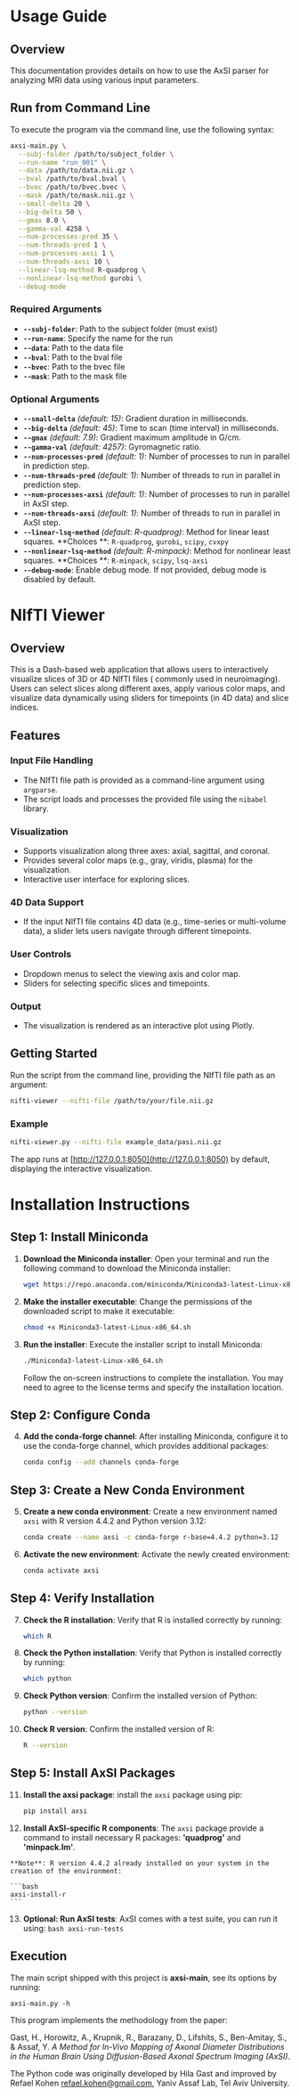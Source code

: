 # Usage Guide

## Overview

This documentation provides details on how to use the AxSI parser for analyzing MRI data using various input parameters.

## Run from Command Line

To execute the program via the command line, use the following syntax:

```bash
axsi-main.py \
  --subj-folder /path/to/subject_folder \
  --run-name "run_001" \
  --data /path/to/data.nii.gz \
  --bval /path/to/bval.bval \
  --bvec /path/to/bvec.bvec \
  --mask /path/to/mask.nii.gz \
  --small-delta 20 \
  --big-delta 50 \
  --gmax 8.0 \
  --gamma-val 4258 \
  --num-processes-pred 35 \
  --num-threads-pred 1 \
  --num-processes-axsi 1 \
  --num-threads-axsi 10 \
  --linear-lsq-method R-quadprog \
  --nonlinear-lsq-method gurobi \
  --debug-mode
```

### Required Arguments

- **`--subj-folder`**: Path to the subject folder (must exist)
- **`--run-name`**: Specify the name for the run
- **`--data`**: Path to the data file
- **`--bval`**: Path to the bval file
- **`--bvec`**: Path to the bvec file
- **`--mask`**: Path to the mask file

### Optional Arguments

- **`--small-delta`** *(default: 15)*: Gradient duration in milliseconds.
- **`--big-delta`** *(default: 45)*: Time to scan (time interval) in milliseconds.
- **`--gmax`** *(default: 7.9)*: Gradient maximum amplitude in G/cm.
- **`--gamma-val`** *(default: 4257)*: Gyromagnetic ratio.
- **`--num-processes-pred`** *(default: 1)*: Number of processes to run in parallel in prediction step.
- **`--num-threads-pred`** *(default: 1)*: Number of threads to run in parallel in prediction step.
- **`--num-processes-axsi`** *(default: 1)*: Number of processes to run in parallel in AxSI step.
- **`--num-threads-axsi`** *(default: 1)*: Number of threads to run in parallel in AxSI step.
- **`--linear-lsq-method`** *(default: R-quadprog)*: Method for linear least squares. **Choices
  **: `R-quadprog`, `gurobi`, `scipy`, `cvxpy`
- **`--nonlinear-lsq-method`** *(default: R-minpack)*: Method for nonlinear least squares. **Choices
  **: `R-minpack`, `scipy`, `lsq-axsi`
- **`--debug-mode`**: Enable debug mode. If not provided, debug mode is disabled by default.


# NIfTI Viewer

## Overview

This is a Dash-based web application that allows users to interactively visualize slices of 3D or 4D NIfTI files (
commonly used in neuroimaging). Users can select slices along different axes, apply various color maps, and visualize
data dynamically using sliders for timepoints (in 4D data) and slice indices.

## Features

### Input File Handling

- The NIfTI file path is provided as a command-line argument using `argparse`.
- The script loads and processes the provided file using the `nibabel` library.

### Visualization

- Supports visualization along three axes: axial, sagittal, and coronal.
- Provides several color maps (e.g., gray, viridis, plasma) for the visualization.
- Interactive user interface for exploring slices.

### 4D Data Support

- If the input NIfTI file contains 4D data (e.g., time-series or multi-volume data), a slider lets users navigate
  through different timepoints.

### User Controls

- Dropdown menus to select the viewing axis and color map.
- Sliders for selecting specific slices and timepoints.

### Output

- The visualization is rendered as an interactive plot using Plotly.

## Getting Started

Run the script from the command line, providing the NIfTI file path as an argument:

```bash
nifti-viewer --nifti-file /path/to/your/file.nii.gz
```

### Example

```bash
nifti-viewer.py --nifti-file example_data/pasi.nii.gz
```

The app runs at [http://127.0.0.1:8050](http://127.0.0.1:8050) by default, displaying the interactive visualization.


# Installation Instructions

## Step 1: Install Miniconda

1. **Download the Miniconda installer**:
   Open your terminal and run the following command to download the Miniconda installer:
   ```bash
   wget https://repo.anaconda.com/miniconda/Miniconda3-latest-Linux-x86_64.sh
   ```

2. **Make the installer executable**:
   Change the permissions of the downloaded script to make it executable:
   ```bash
   chmod +x Miniconda3-latest-Linux-x86_64.sh
   ```

3. **Run the installer**:
   Execute the installer script to install Miniconda:
   ```bash
   ./Miniconda3-latest-Linux-x86_64.sh
   ```
   Follow the on-screen instructions to complete the installation. You may need to agree to the license terms and specify the installation location.

## Step 2: Configure Conda

4. **Add the conda-forge channel**:
   After installing Miniconda, configure it to use the conda-forge channel, which provides additional packages:
   ```bash
   conda config --add channels conda-forge
   ```

## Step 3: Create a New Conda Environment

5. **Create a new conda environment**:
   Create a new environment named `axsi` with R version 4.4.2 and Python version 3.12:
   ```bash
   conda create --name axsi -c conda-forge r-base=4.4.2 python=3.12
   ```

6. **Activate the new environment**:
   Activate the newly created environment:
   ```bash
   conda activate axsi
   ```

## Step 4: Verify Installation

7. **Check the R installation**:
   Verify that R is installed correctly by running:
   ```bash
   which R
   ```

8. **Check the Python installation**:
   Verify that Python is installed correctly by running:
   ```bash
   which python
   ```

9. **Check Python version**:
   Confirm the installed version of Python:
   ```bash
   python --version
   ```

10. **Check R version**:
    Confirm the installed version of R:
    ```bash
    R --version
    ```

## Step 5: Install AxSI Packages

11. **Install the axsi package**:
    install the `axsi` package using pip:
    ```bash
    pip install axsi
    ```

12.  **Install AxSI-specific R components**:
    The `axsi` package provide a command to install necessary R packages: **'quadprog'** and **'minpack.lm'**.

    **Note**: R version 4.4.2 already installed on your system in the creation of the environment:

    ```bash
    axsi-install-r
    ```

13.  **Optional: Run AxSI tests**:
    AxSI comes with a test suite, you can run it using:
    ```bash
    axsi-run-tests
    ```

Execution
---------

The main script shipped with this project is **axsi-main**, see its options by running:

    axsi-main.py -h


This program implements the methodology from the paper:

Gast, H., Horowitz, A., Krupnik, R., Barazany, D., Lifshits, S., Ben-Amitay, S., & Assaf, Y.
*A Method for In-Vivo Mapping of Axonal Diameter Distributions in the Human Brain Using Diffusion-Based Axonal Spectrum Imaging (AxSI)*.

The Python code was originally developed by Hila Gast and improved by Refael Kohen <refael.kohen@gmail.com>, Yaniv Assaf Lab, Tel Aviv University.